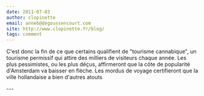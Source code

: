 ```yaml
---
date: 2011-07-03
author: clopinette
email: anne6@degoussencourt.com
site: http://www.clopinette.fr/blog/
tags: comment
---
```


<p>C'est donc la fin de ce que certains qualifient de &quot;tourisme cannabique&quot;, un tourisme permissif qui attire des milliers de visiteurs chaque année. Les plus pessimistes, ou les plus déçus, affirmeront que la côte de popularité d'Amsterdam va baisser en flèche. Les mordus de voyage certifieront que la ville hollandaise a bien d'autres atouts</p>
---